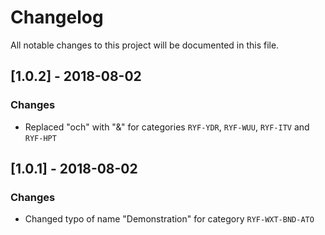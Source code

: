 # Changelog
All notable changes to this project will be documented in this file.

## [1.0.2] - 2018-08-02
### Changes
- Replaced "och" with "&" for categories `RYF-YDR`, `RYF-WUU`, `RYF-ITV` and `RYF-HPT`

## [1.0.1] - 2018-08-02
### Changes
- Changed typo of name "Demonstration" for category `RYF-WXT-BND-ATO`
